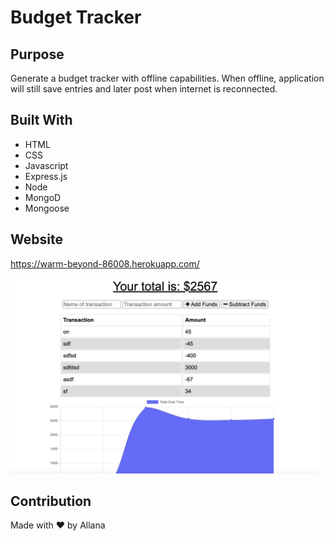 # Budget Tracker 


## Purpose
Generate a budget tracker with offline capabilities. When offline, application will still save entries and later post when internet is reconnected.

## Built With
* HTML
* CSS
* Javascript
* Express.js
* Node
* MongoD
* Mongoose


## Website
https://warm-beyond-86008.herokuapp.com/

![Webpage Snapshot](Develop/public/screen-shot.png)

## Contribution
Made with ❤️ by Allana